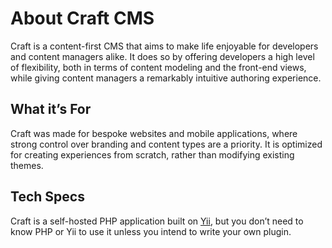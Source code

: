 # About Craft CMS

Craft is a content-first CMS that aims to make life enjoyable for developers and content managers alike. It does so by offering developers a high level of flexibility, both in terms of content modeling and the front-end views, while giving content managers a remarkably intuitive authoring experience.

## What it’s For

Craft was made for bespoke websites and mobile applications, where strong control over branding and content types are a priority. It is optimized for creating experiences from scratch, rather than modifying existing themes.

## Tech Specs

Craft is a self-hosted PHP application built on [Yii](http://www.yiiframework.com/), but you don’t need to know PHP or Yii to use it unless you intend to write your own plugin.
